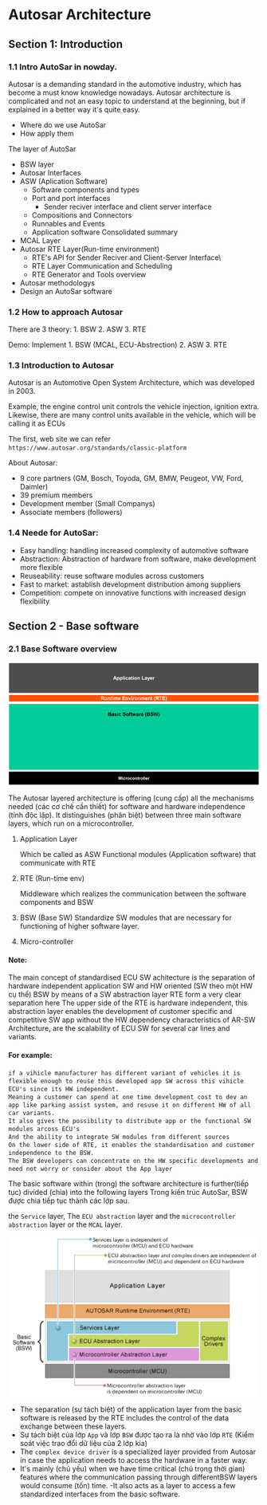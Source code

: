 # Autosar Architecture

## Section 1: Introduction

### 1.1 Intro AutoSar in nowday.
Autosar is a demanding standard in the automotive industry, which has become a must know knowledge nowadays.
Autosar architecture is complicated and not an easy topic to understand at the beginning, but if explained in a better way it's quite easy.
- Where do we use AutoSar
- How apply them

The layer of AutoSar
- BSW layer
- Autosar Interfaces
- ASW (Aplication Software)
    - Software components and types
    - Port and port interfaces
        - Sender reciver interface and client server interface
    - Compositions and Connectors
    - Runnables and Events
    - Application software Consolidated summary
- MCAL Layer  
- Autosar RTE Layer(Run-time environment)
    - RTE's API for Sender Reciver and Client-Server Interface\
    - RTE Layer Communication and Scheduling
    - RTE Generator and Tools overview
- Autosar methodologys 
- Design an AutoSar software

### 1.2 How  to approach Autosar 

There are 3 theory:
    1. BSW
    2. ASW
    3. RTE


Demo: Implement
    1. BSW (MCAL, ECU-Abstrection)
    2. ASW
    3. RTE

### 1.3 Introduction to Autosar
Autosar is an Automotive Open System Architecture, which was developed in 2003.

Example, the engine control unit controls the vehicle injection, ignition extra.
Likewise, there are many control units available in the vehicle, which will be calling it as ECUs

The first, web site we can refer 
`https://www.autosar.org/standards/classic-platform`

About Autosar:
- 9 core partners (GM, Bosch, Toyoda, GM, BMW, Peugeot, VW, Ford, Daimler)
- 39 premium members 
- Development member (Small Companys)
- Associate members (followers)

### 1.4 Neede for AutoSar:
- Easy handling: handling increased complexity of automotive software
- Abstraction: Abstraction of hardware from software, make development more flexible
- Reuseability: reuse software modules across customers
- Fast to market: astablish development distribution among suppliers
- Competition: compete on innovative functions with increased design flexibility

## Section 2 - Base software

### 2.1 Base Software overview

![alt text](.//Images//three_biggest_layer.png)

The Autosar layered architecture is offering (cung cấp) all the mechanisms needed (các cơ chế cần thiết) for software and hardware independence (tính độc lập).
It distinguishes (phân biệt) between three main software layers, which run on a microcontroller.

1. Application Layer
    
    Which be called as ASW
    Functional modules (Application software) that communicate with RTE

2. RTE (Run-time env)
    
    Middleware which realizes the communication between the software components and BSW

3. BSW (Base SW)
    Standardize  SW modules that are necessary for functioning of higher software layer.

4. Micro-controller

#### Note: 
The main concept of standardised ECU SW achitecture is the separation of hardware independent application SW and  HW oriented (SW theo một HW cụ thể) BSW by means of a SW abstraction layer RTE form a very clear separation here
The upper side of the RTE is hardware independent, this abstraction layer enables the development of customer specific and competitive SW app without the HW dependency characteristics of AR-SW Architecture, are the scalability of ECU SW for several car lines and variants.

#### For example:
    if a vihicle manufacturer has different variant of vehicles it is flexible enough to reuse this developed app SW across this vihicle ECU's since its HW independent.
    Meaning a customer can spend at one time development cost to dev an app like parking assist system, and resuse it on different HW of all car variants.
    It also gives the possibility to distribute app or the functional SW modules arcoss ECU's
    And the ability to integrate SW modules from different sources
    On the lower side of RTE, it enables the standardisation and customer independence to the BSW.
    The BSW developers can concentrate on the HW specific developments and need not worry or consider about the App layer

The basic software within (trong) the software architecture is further(tiếp tục) divided (chia) into the following layers
Trong kiến trúc AutoSar, BSW được chia tiếp tục thành các lớp sau.

the `Service` layer, The `ECU abstraction` layer and the `microcontroller abstraction` layer or the `MCAL` layer.

![alt text](.//Images//bsw_layer.png)

- The separation (sự tách biệt) of the application layer from the basic software is released by the RTE includes the control of the data exchange between these layers.
- Sự tách biệt của lớp `App` và lớp `BSW` được tạo ra là nhờ vào lớp `RTE` (Kiểm soát việc trao đổi dữ liệu của 2 lớp kia)
- The `complex device driver` is a specialized layer provided from Autosar in case the application needs to access the hardware in a faster way.
- It's mainly (chủ yếu) when we have time critical (chú trọng thời gian) features where the communication passing through differentBSW layers would consume (tốn) time.
-It also acts as a layer to access a few standardized interfaces from the basic software.








